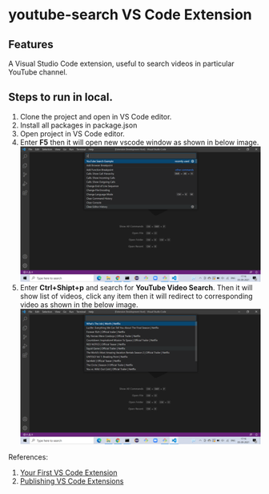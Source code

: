 # youtube-search VS Code Extension



## Features

A Visual Studio Code extension, useful to search videos in particular YouTube channel.

## Steps to run in local.

1. Clone the project and open in VS Code editor.
2. Install all packages in package.json
3. Open project in VS Code editor.
4. Enter **F5** then it will open new vscode window as shown in below image. 
    ![alt text](/images/Enter-Command.png)
5. Enter **Ctrl+Shipt+p** and search for **YouTube Video Search**. Then it will show list of videos, click any item then it will redirect to corresponding video as shown in the below image.
    ![alt text](/images/List-of-videos.png)

References:

1. [Your First VS Code Extension](https://code.visualstudio.com/api/get-started/your-first-extension)
2. [Publishing VS Code Extensions](https://code.visualstudio.com/api/working-with-extensions/publishing-extension)
